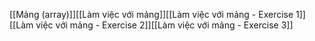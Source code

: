 [[Mảng (array)]][[Làm việc với mảng]][[Làm việc với mảng - Exercise 1]][[Làm việc với mảng - Exercise 2]][[Làm việc với mảng - Exercise 3]]